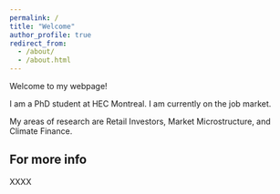 ```yaml
---
permalink: /
title: "Welcome"
author_profile: true
redirect_from: 
  - /about/
  - /about.html
---
```


Welcome to my webpage!

I am a PhD student at HEC Montreal. I am currently on the job market. 

My areas of research are Retail Investors, Market Microstructure, and Climate Finance. 

For more info
------
XXXX
